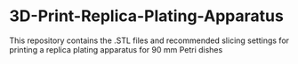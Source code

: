 # 3D-Print-Replica-Plating-Apparatus
This repository contains the .STL files and recommended slicing settings for printing a replica plating apparatus for 90 mm Petri dishes
